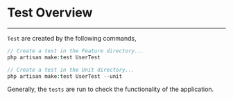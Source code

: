 # Test Overview
---
`Test` are created by the following commands,

```php
// Create a test in the Feature directory...
php artisan make:test UserTest

// Create a test in the Unit directory...
php artisan make:test UserTest --unit
```

Generally,  the `tests` are run to check the functionality of the application.
